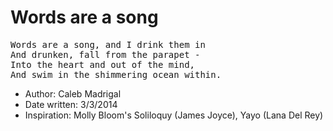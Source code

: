 # Words are a song

<pre>
Words are a song, and I drink them in
And drunken, fall from the parapet -
Into the heart and out of the mind,
And swim in the shimmering ocean within.
</pre>

* Author: Caleb Madrigal
* Date written: 3/3/2014
* Inspiration: Molly Bloom's Soliloquy (James Joyce), Yayo (Lana Del Rey)

